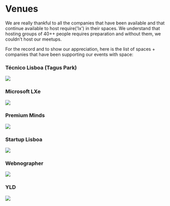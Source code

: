 Venues
======

We are really thankful to all the companies that have been available and that continue available to host require('lx') in their spaces. We understand that hosting groups of 40++ people requires preparation and without them, we couldn't host our meetups.

For the record and to show our appreciation, here is the list of spaces + companies that have been supporting our events with space:

### Técnico Lisboa (Tagus Park)

![](http://photos3.meetupstatic.com/photos/event/7/4/0/f/600_432329711.jpeg)

### Microsoft LXe

![](https://scontent-lhr3-1.xx.fbcdn.net/hphotos-xfa1/t31.0-8/458754_10150731862343057_1194811585_o.jpg)

### Premium Minds

![](http://photos2.meetupstatic.com/photos/event/9/a/e/4/600_437679652.jpeg)

### Startup Lisboa

![](http://photos3.meetupstatic.com/photos/event/7/3/5/2/600_379769522.jpeg)

### Webnographer

![](http://photos2.meetupstatic.com/photos/event/2/b/e/0/600_371771232.jpeg)

### YLD

![](http://photos3.meetupstatic.com/photos/event/e/5/5/a/600_436918714.jpeg)
